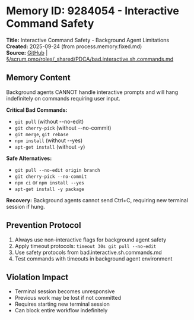 # Memory ID: 9284054 - Interactive Command Safety

**Title:** Interactive Command Safety - Background Agent Limitations  
**Created:** 2025-09-24 (from process.memory.fixed.md)  
**Source:** [GitHub](https://github.com/Cerulean-Circle-GmbH/Web4Articles/blob/dev/0308/scrum.pmo/roles/_shared/PDCA/bad.interactive.sh.commands.md) | [§/scrum.pmo/roles/_shared/PDCA/bad.interactive.sh.commands.md](../roles/_shared/PDCA/bad.interactive.sh.commands.md)

## Memory Content

Background agents CANNOT handle interactive prompts and will hang indefinitely on commands requiring user input.

**Critical Bad Commands:**
- `git pull` (without --no-edit)  
- `git cherry-pick` (without --no-commit)
- `git merge`, `git rebase`
- `npm install` (without --yes)
- `apt-get install` (without -y)

**Safe Alternatives:**
- `git pull --no-edit origin branch`
- `git cherry-pick --no-commit`  
- `npm ci` or `npm install --yes`
- `apt-get install -y package`

**Recovery:** Background agents cannot send Ctrl+C, requiring new terminal session if hung.

## Prevention Protocol
1. Always use non-interactive flags for background agent safety
2. Apply timeout protocols: `timeout 30s git pull --no-edit`
3. Use safety protocols from bad.interactive.sh.commands.md
4. Test commands with timeouts in background agent environment

## Violation Impact
- Terminal session becomes unresponsive
- Previous work may be lost if not committed
- Requires starting new terminal session
- Can block entire workflow indefinitely